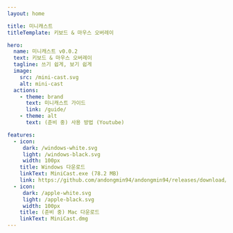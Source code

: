 ```yaml
---
layout: home

title: 미니캐스트
titleTemplate: 키보드 & 마우스 오버레이

hero:
  name: 미니캐스트 v0.0.2
  text: 키보드 & 마우스 오버레이
  tagline: 쓰기 쉽게, 보기 쉽게
  image:
    src: /mini-cast.svg
    alt: mini-cast
  actions:
    - theme: brand
      text: 미니캐스트 가이드
      link: /guide/
    - theme: alt
      text: (준비 중) 사용 방법 (Youtube)

features:
  - icon:
     dark: /windows-white.svg
     light: /windows-black.svg
     width: 100px
    title: Windows 다운로드
    linkText: MiniCast.exe (78.2 MB)
    link: https://github.com/andongmin94/andongmin94/releases/download/mini-cast-v0.0.2/MiniCast.exe
  - icon:
     dark: /apple-white.svg
     light: /apple-black.svg
     width: 100px
    title: (준비 중) Mac 다운로드
    linkText: MiniCast.dmg
---
```

